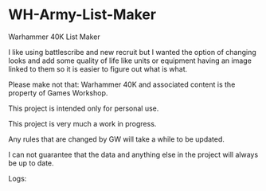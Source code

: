 # WH-Army-List-Maker
Warhammer 40K List Maker

I like using battlescribe and new recruit but I wanted the option of changing looks and add some quality of life like units or equipment having an image linked to them so it is easier to figure out what is what.

Please make not that:
Warhammer 40K and associated content is the property of Games Workshop.

This project is intended only for personal use.

This project is very much a work in progress.

Any rules that are changed by GW will take a while to be updated.

I can not guarantee that the data and anything else in the project will always be up to date.

Logs:

